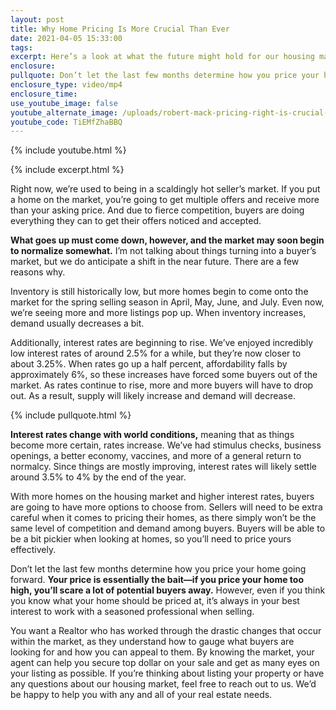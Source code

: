 ```yaml
---
layout: post
title: Why Home Pricing Is More Crucial Than Ever
date: 2021-04-05 15:33:00
tags:
excerpt: Here’s a look at what the future might hold for our housing market.
enclosure:
pullquote: Don’t let the last few months determine how you price your home going forward.
enclosure_type: video/mp4
enclosure_time:
use_youtube_image: false
youtube_alternate_image: /uploads/robert-mack-pricing-right-is-crucial-yt.jpg
youtube_code: TiEMfZhaBBQ
---
```

{% include youtube.html %}

{% include excerpt.html %}

Right now, we’re used to being in a scaldingly hot seller’s market. If you put a home on the market, you’re going to get multiple offers and receive more than your asking price. And due to fierce competition, buyers are doing everything they can to get their offers noticed and accepted.&nbsp;

**What goes up must come down, however, and the market may soon begin to normalize somewhat.** I’m not talking about things turning into a buyer’s market, but we do anticipate a shift in the near future. There are a few reasons why.

Inventory is still historically low, but more homes begin to come onto the market for the spring selling season in April, May, June, and July. Even now, we’re seeing more and more listings pop up. When inventory increases, demand usually decreases a bit.&nbsp;

Additionally, interest rates are beginning to rise. We’ve enjoyed incredibly low interest rates of around 2.5% for a while, but they’re now closer to about 3.25%. When rates go up a half percent, affordability falls by approximately 6%, so these increases have forced some buyers out of the market. As rates continue to rise, more and more buyers will have to drop out. As a result, supply will likely increase and demand will decrease.

{% include pullquote.html %}

**Interest rates change with world conditions,** meaning that as things become more certain, rates increase. We’ve had stimulus checks, business openings, a better economy, vaccines, and more of a general return to normalcy. Since things are mostly improving, interest rates will likely settle around 3.5% to 4% by the end of the year.

With more homes on the housing market and higher interest rates, buyers are going to have more options to choose from. Sellers will need to be extra careful when it comes to pricing their homes, as there simply won’t be the same level of competition and demand among buyers. Buyers will be able to be a bit pickier when looking at homes, so you’ll need to price yours effectively.

Don’t let the last few months determine how you price your home going forward. **Your price is essentially the bait—if you price your home too high, you’ll scare a lot of potential buyers away.** However, even if you think you know what your home should be priced at, it’s always in your best interest to work with a seasoned professional when selling.&nbsp;

You want a Realtor who has worked through the drastic changes that occur within the market, as they understand how to gauge what buyers are looking for and how you can appeal to them. By knowing the market, your agent can help you secure top dollar on your sale and get as many eyes on your listing as possible. If you’re thinking about listing your property or have any questions about our housing market, feel free to reach out to us. We’d be happy to help you with any and all of your real estate needs.
